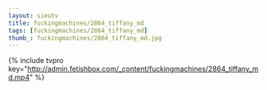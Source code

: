 ```yaml
--- 
layout: sieutv
title: fuckingmachines/2864_tiffany_md
tags: [fuckingmachines/2864_tiffany_md]
thumb_: fuckingmachines/2864_tiffany_md.jpg
---
```

{% include tvpro key="http://admin.fetishbox.com/_content/fuckingmachines/2864_tiffany_md.mp4" %} 
